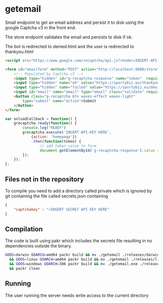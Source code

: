 # getemail

Small endpoint to get an email address and persist it to disk using the google Captcha v3 in the front end.

The store endpoint validates the email and persists to disk if ok.

The bot is redirected to denied.html and the user is redirected to thankyou.html

```html
<script src="https://www.google.com/recaptcha/api.js?render=INSERT-API-KEY-HEREonload=onloadCallback"></script>

<form id="emailform" method="POST" action="http://localhost:8080/store">
    <!-- Populated by Captcha v3 -->
    <input type="hidden" id="g-recaptcha-response" name="token"  required>
    <input type="hidden" name="ok" value="https://sportybiz.eu/thankyou.html">
    <input type="hidden" name="failed" value="https://sportybiz.eu/denied.html">
    <input id="email" name="email" type="email" class="validate" required>
    <button class="g-recaptcha btn waves-effect waves-light" 
        type="submit" name="action">Submit
    </button>
</form>
```

```javascript
var onloadCallback = function() {
    grecaptcha.ready(function() {
        console.log("READY")
        grecaptcha.execute('INSERT-API-KEY-HERE', 
            {action: 'homepage'})
            .then(function(token) {
                // add token value to form
                document.getElementById('g-recaptcha-response').value = token;
        });
    });
};
```

## Files not in the repository

To compile you need to add a directory called private which is 
ignored by git containing the file called secrets.json containing

```json
{
    "captchakey" : "<INSERT SECRET API KEY HERE"
}
```

## Compilation

The code is built using pakr which includes the secrets file resulting
in no dependencies outside the binary.

```bash
GOOS=darwin GOARCH=amd64 packr build && mv ./getemail ./releases/darwin-getemail \
  && GOOS=linux GOARCH=amd64 packr build && mv ./getemail ./releases/linux-getemail \
  && GOOS=windows GOARCH=386 packr build && mv ./getemail.exe ./releases/getemail.exe \
  && packr clean
```

## Running

The user running the server needs write access to the current directory
